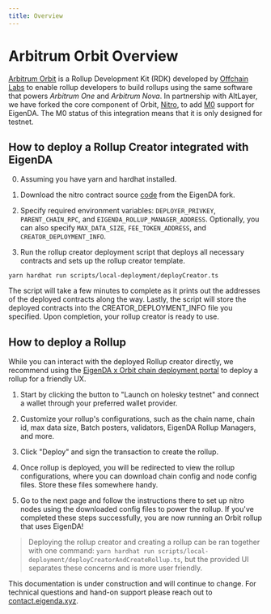 ```yaml
---
title: Overview
---
```

# Arbitrum Orbit Overview

[Arbitrum
Orbit](https://docs.arbitrum.io/launch-orbit-chain/orbit-gentle-introduction) is
a Rollup Development Kit (RDK) developed by [Offchain
Labs](https://www.offchainlabs.com/) to enable rollup developers to build
rollups using the same software that powers *Arbitrum One* and *Arbitrum Nova*.
In partnership with AltLayer, we have forked the core component of Orbit,
[Nitro](https://github.com/layr-Labs/nitro), to add
[M0](../integrations-overview.md#M0) support for EigenDA. The M0 status of
this integration means that it is only designed for testnet.

## How to deploy a Rollup Creator integrated with EigenDA

0. Assuming you have yarn and hardhat installed. 

1. Download the nitro contract source [code](https://github.com/Layr-Labs/nitro-contracts) from the EigenDA fork.

2. Specify required environment variables: `DEPLOYER_PRIVKEY`, `PARENT_CHAIN_RPC`, and `EIGENDA_ROLLUP_MANAGER_ADDRESS`. Optionally, you can also specify `MAX_DATA_SIZE`, `FEE_TOKEN_ADDRESS`, and `CREATOR_DEPLOYMENT_INFO`.

3. Run the rollup creator deployment script that deploys all necessary contracts and sets up the rollup creator template.
```
yarn hardhat run scripts/local-deployment/deployCreator.ts
```

The script will take a few minutes to complete as it prints out the addresses of the deployed contracts along the way. Lastly, the script will store the deployed contracts into the CREATOR_DEPLOYMENT_INFO file you specified. Upon completion, your rollup creator is ready to use. 

## How to deploy a Rollup

While you can interact with the deployed Rollup creator directly, we recommend using the [EigenDA x Orbit chain deployment portal](https://orbit.eigenda.xyz/) to deploy a rollup for a friendly UX. 

1. Start by clicking the button to "Launch on holesky testnet" and connect a wallet through your preferred wallet provider. 

2. Customize your rollup's configurations, such as the chain name, chain id, max data size, Batch posters, validators, EigenDA Rollup Managers, and more. 

3. Click "Deploy" and sign the transaction to create the rollup. 

4. Once rollup is deployed, you will be redirected to view the rollup configurations, where you can download chain config and node config files. Store these files somewhere handy. 

5. Go to the next page and follow the instructions there to set up nitro nodes using the downloaded config files to power the rollup. If you've completed these steps successfully, you are now running an Orbit rollup that uses EigenDA!



> Deploying the rollup creator and creating a rollup can be ran together with one command: `yarn hardhat run scripts/local-deployment/deployCreatorAndCreateRollup.ts`, but the provided UI separates these concerns and is more user friendly. 

This documentation is under construction and will continue to change. For
technical questions and hand-on support please reach out to
[contact.eigenda.xyz](https://contact.eigenda.xyz).
